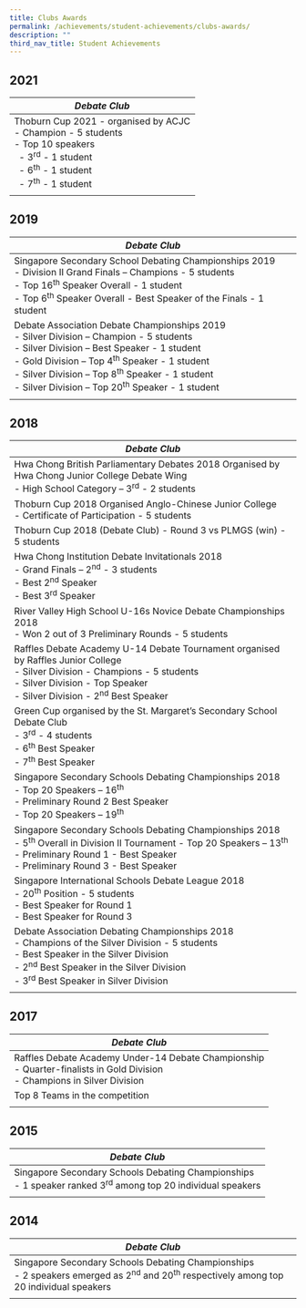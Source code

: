 ```yaml
---
title: Clubs Awards
permalink: /achievements/student-achievements/clubs-awards/
description: ""
third_nav_title: Student Achievements
---
```

2021
----

| _Debate Club_ |
| --- |
| Thoburn Cup 2021 - organised by ACJC  <br> \- Champion - 5 students  <br> \- Top 10 speakers <br>  - 3<sup>rd</sup> \- 1 student  <br>    - 6<sup>th</sup> \- 1 student  <br>   - 7<sup>th</sup> \- 1 student |
| |

2019
----

| _Debate Club_ |
| --- |
| Singapore Secondary School Debating Championships 2019 <br>\- Division II Grand Finals – Champions - 5 students  <br>\- Top 16<sup>th</sup> Speaker Overall - 1 student  <br>\- Top 6<sup>th</sup> Speaker Overall - Best Speaker of the Finals - 1 student |
| Debate Association Debate Championships 2019  <br>\- Silver Division – Champion - 5 students  <br>\- Silver Division – Best Speaker - 1 student  <br>\- Gold Division – Top 4<sup>th</sup> Speaker - 1 student  <br>\- Silver Division – Top 8<sup>th</sup> Speaker - 1 student  <br>\- Silver Division – Top 20<sup>th</sup> Speaker - 1 student |
| |

2018
----

| _Debate Club_ |
| --- |
| Hwa Chong British Parliamentary Debates 2018 Organised by Hwa Chong Junior College Debate Wing  <br>\- High School Category – 3<sup>rd</sup> \- 2 students  |
| Thoburn Cup 2018 Organised Anglo-Chinese Junior College <br> \- Certificate of Participation - 5 students  |
| Thoburn Cup 2018 (Debate Club) - Round 3 vs PLMGS (win) - 5 students  |
| Hwa Chong Institution Debate Invitationals 2018  <br>\- Grand Finals – 2<sup>nd</sup> - 3 students  <br>\- Best 2<sup>nd</sup> Speaker   <br>\- Best 3<sup>rd</sup> Speaker |
| River Valley High School U-16s Novice Debate Championships 2018  <br>\- Won 2 out of 3 Preliminary Rounds - 5 students |
| Raffles Debate Academy U-14 Debate Tournament organised by Raffles Junior College<br>\- Silver Division - Champions - 5 students  <br>\- Silver Division - Top Speaker  <br>\- Silver Division - 2<sup>nd</sup> Best Speaker |
| Green Cup organised by the St. Margaret’s Secondary School Debate Club<br>\- 3<sup>rd</sup> - 4 students <br>\- 6<sup>th</sup> Best Speaker <br>\- 7<sup>th</sup> Best Speaker |
| Singapore Secondary Schools Debating Championships 2018 <br>\- Top 20 Speakers – 16<sup>th</sup> <br> \- Preliminary Round 2 Best Speaker <br> \- Top 20 Speakers – 19<sup>th</sup> |
| Singapore Secondary Schools Debating Championships 2018 <br>\- 5<sup>th</sup> Overall in Division II Tournament - Top 20 Speakers – 13<sup>th</sup> <br>\- Preliminary Round 1 - Best Speaker <br>\- Preliminary Round 3 - Best Speaker |
| Singapore International Schools Debate League 2018  <br>\- 20<sup>th</sup> Position - 5 students <br> \- Best Speaker for Round 1 <br>\- Best Speaker for Round 3 |
| Debate Association Debating Championships 2018 <br>\- Champions of the Silver Division - 5 students <br> \- Best Speaker in the Silver Division <br> \- 2<sup>nd</sup> Best Speaker in the Silver Division <br>\- 3<sup>rd</sup> Best Speaker in Silver Division |
| |
  
  

2017
----

| _Debate Club_  |
| --- |
| Raffles Debate Academy Under-14 Debate Championship  <br>\- Quarter-finalists in Gold Division <br> \- Champions in Silver Division  |
| Top 8 Teams in the competition |
| |

2015
----

| _Debate Club_ |
| --- |
| Singapore Secondary Schools Debating Championships <br>\- 1 speaker ranked 3<sup>rd</sup> among top 20 individual speakers |
| | 

2014
----

| _Debate Club_ |
| --- |
| Singapore Secondary Schools Debating Championships <br> \- 2 speakers emerged as 2<sup>nd</sup> and 20<sup>th</sup> respectively among top 20 individual speakers |
| |